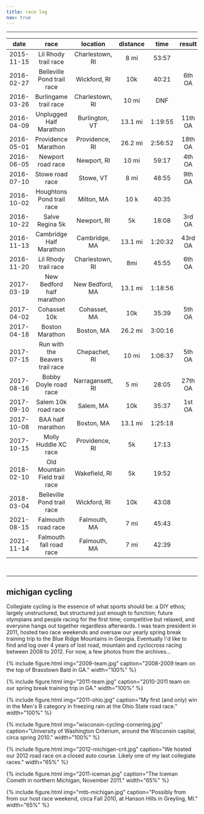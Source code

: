 ```yaml
---
title: race log
nav: true
---
```


--------

|    date    	|               race              	|     location     	| distance 	|   time  	|  result 	|
|:----------:	|:-------------------------------:	|:----------------:	|:--------:	|:-------:	|:-------:	|
| 2015-11-15 	|       Lil Rhody trail race      	|  Charlestown, RI 	|   8 mi   	|  53:57  	|         	|
| 2016-02-27 	|    Belleville Pond trail race   	|   Wickford, RI   	|    10k   	|  40:21  	|  6th OA 	|
| 2016-03-26 	|      Burlingame trail race      	|  Charlestown, RI 	|   10 mi  	|   DNF   	|         	|
| 2016-04-09 	|     Unplugged Half Marathon     	|  Burlington, VT  	|  13.1 mi 	| 1:19:55 	| 11th OA 	|
| 2016-05-01 	|       Providence Marathon       	|  Providence, RI  	|  26.2 mi 	| 2:56:52 	| 18th OA 	|
| 2016-06-05 	|        Newport road race        	|    Newport, RI   	|   10 mi  	|  59:17  	|  4th OA 	|
| 2016-07-10 	|         Stowe road race         	|     Stowe, VT    	|   8 mi   	|  48:55  	|  9th OA 	|
| 2016-10-02 	|    Houghtons Pond trail race    	|    Milton, MA    	|   10 k   	|  40:35  	|         	|
| 2016-10-22 	|         Salve Regina 5k         	|    Newport, RI   	|    5k    	|  18:08  	|  3rd OA 	|
| 2016-11-13 	|     Cambridge Half Marathon     	|   Cambridge, MA  	|  13.1 mi 	| 1:20:32 	| 43rd OA 	|
| 2016-11-20 	|       Lil Rhody trail race      	|  Charlestown, RI 	|    8mi   	|  45:55  	|  6th OA 	|
| 2017-03-19 	|    New Bedford half marathon    	|  New Bedford, MA 	|  13.1 mi 	| 1:18:56 	|         	|
| 2017-04-02 	|           Cohasset 10k          	|   Cohasset, MA   	|    10k   	|  35:39  	|  5th OA 	|
| 2017-04-18 	|         Boston Marathon         	|    Boston, MA    	|  26.2 mi 	| 3:00:16 	|         	|
| 2017-07-15 	| Run with the Beavers trail race 	|   Chepachet, RI  	|   10 mi  	| 1:06:37 	|  5th OA 	|
| 2017-08-16 	|      Bobby Doyle road race      	| Narragansett, RI 	|   5 mi   	|  28:05  	| 27th OA 	|
| 2017-09-10 	|       Salem 10k road race       	|     Salem, MA    	|    10k   	|  35:37  	|  1st OA 	|
| 2017-10-08 	|        BAA half marathon        	|    Boston, MA    	|  13.1 mi 	| 1:25:18 	|         	|
| 2017-10-15 	|       Molly Huddle XC race      	|  Providence, RI  	|    5k    	|  17:13  	|         	|
| 2018-02-10 	|  Old Mountain Field trail race  	|   Wakefield, RI  	|    5k    	|  19:52  	|         	|
| 2018-03-04 	|    Belleville Pond trail race   	|   Wickford, RI   	|    10k   	|  43:08  	|         	|
| 2021-08-15 	|        Falmouth road race       	|   Falmouth, MA   	|   7 mi   	|  45:43  	|         	|
| 2021-11-14 	|     Falmouth fall road race     	|   Falmouth, MA   	|   7 mi   	|  42:39  	|         	|

<br>

------------

## michigan cycling
Collegiate cycling is the essence of what sports should be: a DIY ethos; largely unstructured, but structured just enough to function; future olympians and people racing for the first time; competitive but relaxed, and everyone hangs out together regardless afterwards. I was team president in 2011, hosted two race weekends and oversaw our yearly spring break training trip to the Blue Ridge Mountains in Georgia. Eventually I'd like to find and log over 4 years of lost road, mountain and cyclocross racing between 2008 to 2012. For now, a few photos from the archives...

{% include figure.html img="2009-team.jpg" caption="2008-2009 team on the top of Brasstown Bald in GA." width="100%" %}

{% include figure.html img="2011-team.jpg" caption="2010-2011 team on our spring break training trip in GA." width="100%" %}

{% include figure.html img="2011-ohio.jpg" caption="My first (and only) win in the Men's B category in freezing rain at the Ohio State road race." width="100%" %}

{% include figure.html img="wisconsin-cycling-cornering.jpg" caption="University of Washington Criterium, around the Wisconsin capital, circa spring 2010." width="100%" %}

{% include figure.html img="2012-michigan-crit.jpg" caption="We hosted our 2012 road race on a closed auto course. Likely one of my last collegiate races." width="65%" %}

{% include figure.html img="2011-iceman.jpg" caption="The Iceman Cometh in northern Michigan, November 2011." width="65%" %}

{% include figure.html img="mtb-michigan.jpg" caption="Possibly from from our host race weekend, circa Fall 2010, at Hanson Hills in Greyling, MI." width="65%" %}


